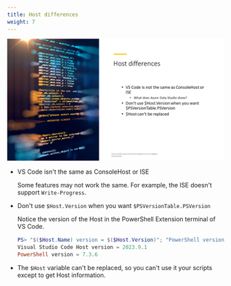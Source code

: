 ```yaml
---
title: Host differences
weight: 7
---
```

<!-- markdownlint-disable MD041 -->
![Host differences](./Slide07.png)

- VS Code isn't the same as ConsoleHost or ISE

  Some features may not work the same. For example, the ISE doesn't support `Write-Progress`.

- Don't use `$Host.Version` when you want `$PSVersionTable.PSVersion`

  Notice the version of the Host in the PowerShell Extension terminal of VS Code.

  ```powershell
  PS> "$($Host.Name) version = $($Host.Version)"; "PowerShell version = $($PSVersionTable.PSVersion)"
  Visual Studio Code Host version = 2023.9.1
  PowerShell version = 7.3.6
  ```

- The `$Host` variable can't be replaced, so you can't use it your scripts except to get Host
  information.
